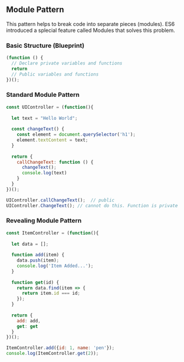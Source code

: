 ## Module Pattern
This pattern helps to break code into separate pieces (modules). ES6 introduced a splecial feature called Modules that solves this problem.

### Basic Structure (Blueprint)
```javascript
(function () {
  // Declare private variables and functions
  return
  // Public variables and functions
})();
```
### Standard Module Pattern
```javascript
const UIController = (function(){
  
  let text = "Hello World";
  
  const changeText() {
    const element = document.querySelector('h1');
    element.textContent = text;
  }
  
  return {
    callChangeText: function () {
      changeText();
      console.log(text)
    }
  }
})();

UIController.callChangeText();  // public
UIController.ChangeText(); // cannot do this. Function is private
```

### Revealing Module Pattern
```javascript
const ItemController = (function(){
  
  let data = [];
  
  function add(item) {
    data.push(item);
    console.log('Item Added...');
  }
  
  function get(id) {
    return data.find(item => {
      return item.id === id;
    });
  }
  
  return {
    add: add,
    get: get
  }
})();

ItemController.add({id: 1, name: 'pen'});
console.log(ItemController.get(2));
```
